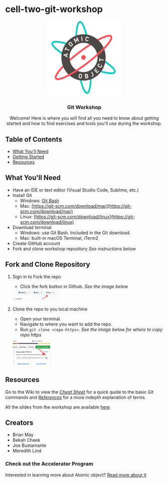 # cell-two-git-workshop

<p align="center">
  <a href="https://atomicobject.com/">
    <img src="./site-assets/AO_logo.png" alt="Atomic logo" width="240" height="240">
  </a>
</p>
<h3 align="center">Git Workshop</h3>
<p align="center">
  Welcome! Here is where you will find all you need to know about getting started and how to find exercises and tools you'll use during the workshop.</p>


## Table of Contents
- [What You'll Need](#what-you'll-need)
- [Getting Started](#fork-and-clone-repository)
- [Resources](#resources)

## What You'll Need


* Have an IDE or text editor (Visual Studio Code, Sublime, etc.)
* Install Git
  * Windows: [Git Bash](https://gitforwindows.org/)
  * Mac: [https://git-scm.com/download/mac](https://git-scm.com/download/mac)
  * Linux: [https://git-scm.com/download/linux](https://git-scm.com/download/linux)
* Download terminal
  * Windows: use Git Bash. Included in the Git download.
  * Mac: built-in macOS Terminal, iTerm2
* Create GitHub account
* Fork and clone workshop repository *See instructions below*


## Fork and Clone Repository

1. Sign in to Fork the repo
	* Click the fork button in Github. *See the image below*


	<img src="./assets/fork.png" alt="fork" width="30%" height="30%">

2. Clone the repo to you local machine
	*  Open your terminal.
	*  Navigate to where you want to add the repo.
	*  Run `git clone <repo-https>`. *See the image below for where to copy repo https*

	<img src="./assets/clone.png" alt="fork" width="25%" height="25%">

## Resources

Go to the Wiki to view the [*Cheat Sheet*](https://github.com/atomicobject/cell-two-git-workshop/wiki/Cheat-Sheet) for a quick quide to the basic Git commands and [*References*](https://github.com/atomicobject/cell-two-git-workshop/wiki/References) for a more indepth explanation of terms.

All the slides from the workshop are available [here](https://github.com/atomicobject/cell-two-git-workshop/blob/master/Git%20Workshop.pdf)

## Creators
* Brian May
* Bekah Cheek
* Joe Bustamante
* Meredith Lind

### Check out the Accelerator Program
Interested in learning more about Atomic object? [Read more about it](https://atomicobject.com/careers/accelerator)
